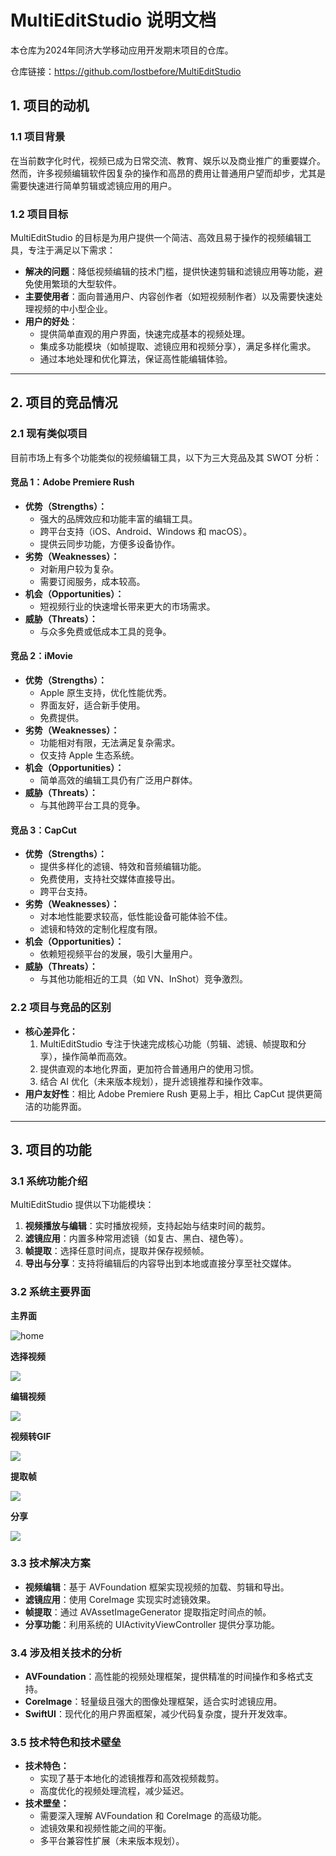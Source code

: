 # MultiEditStudio 说明文档

本仓库为2024年同济大学移动应用开发期末项目的仓库。

仓库链接：https://github.com/lostbefore/MultiEditStudio

## 1. 项目的动机

### 1.1 项目背景

在当前数字化时代，视频已成为日常交流、教育、娱乐以及商业推广的重要媒介。然而，许多视频编辑软件因复杂的操作和高昂的费用让普通用户望而却步，尤其是需要快速进行简单剪辑或滤镜应用的用户。

### 1.2 项目目标

MultiEditStudio 的目标是为用户提供一个简洁、高效且易于操作的视频编辑工具，专注于满足以下需求：

- **解决的问题**：降低视频编辑的技术门槛，提供快速剪辑和滤镜应用等功能，避免使用繁琐的大型软件。
- **主要使用者**：面向普通用户、内容创作者（如短视频制作者）以及需要快速处理视频的中小型企业。
- **用户的好处**：
  - 提供简单直观的用户界面，快速完成基本的视频处理。
  - 集成多功能模块（如帧提取、滤镜应用和视频分享），满足多样化需求。
  - 通过本地处理和优化算法，保证高性能编辑体验。

------

## 2. 项目的竞品情况

### 2.1 现有类似项目

目前市场上有多个功能类似的视频编辑工具，以下为三大竞品及其 SWOT 分析：

#### 竞品 1：**Adobe Premiere Rush**

- **优势（Strengths）：**
  - 强大的品牌效应和功能丰富的编辑工具。
  - 跨平台支持（iOS、Android、Windows 和 macOS）。
  - 提供云同步功能，方便多设备协作。
- **劣势（Weaknesses）：**
  - 对新用户较为复杂。
  - 需要订阅服务，成本较高。
- **机会（Opportunities）：**
  - 短视频行业的快速增长带来更大的市场需求。
- **威胁（Threats）：**
  - 与众多免费或低成本工具的竞争。

#### 竞品 2：**iMovie**

- **优势（Strengths）：**
  - Apple 原生支持，优化性能优秀。
  - 界面友好，适合新手使用。
  - 免费提供。
- **劣势（Weaknesses）：**
  - 功能相对有限，无法满足复杂需求。
  - 仅支持 Apple 生态系统。
- **机会（Opportunities）：**
  - 简单高效的编辑工具仍有广泛用户群体。
- **威胁（Threats）：**
  - 与其他跨平台工具的竞争。

#### 竞品 3：**CapCut**

- **优势（Strengths）：**
  - 提供多样化的滤镜、特效和音频编辑功能。
  - 免费使用，支持社交媒体直接导出。
  - 跨平台支持。
- **劣势（Weaknesses）：**
  - 对本地性能要求较高，低性能设备可能体验不佳。
  - 滤镜和特效的定制化程度有限。
- **机会（Opportunities）：**
  - 依赖短视频平台的发展，吸引大量用户。
- **威胁（Threats）：**
  - 与其他功能相近的工具（如 VN、InShot）竞争激烈。

### 2.2 项目与竞品的区别

- **核心差异化：**
  1. MultiEditStudio 专注于快速完成核心功能（剪辑、滤镜、帧提取和分享），操作简单而高效。
  2. 提供直观的本地化界面，更加符合普通用户的使用习惯。
  3. 结合 AI 优化（未来版本规划），提升滤镜推荐和操作效率。
- **用户友好性**：相比 Adobe Premiere Rush 更易上手，相比 CapCut 提供更简洁的功能界面。

------

## 3. 项目的功能

### 3.1 系统功能介绍

MultiEditStudio 提供以下功能模块：

1. **视频播放与编辑**：实时播放视频，支持起始与结束时间的裁剪。
2. **滤镜应用**：内置多种常用滤镜（如复古、黑白、褪色等）。
3. **帧提取**：选择任意时间点，提取并保存视频帧。
4. **导出与分享**：支持将编辑后的内容导出到本地或直接分享至社交媒体。

### 3.2 系统主要界面

**主界面**

![home](image/home.png)

**选择视频**

![](image/choose.png)

**编辑视频**

![](image/editor.png)

**视频转GIF**

![](image/gif.png)

**提取帧**

![](image/frame.png)

**分享**

![](image/share.png)

### 3.3 技术解决方案

- **视频编辑**：基于 AVFoundation 框架实现视频的加载、剪辑和导出。
- **滤镜应用**：使用 CoreImage 实现实时滤镜效果。
- **帧提取**：通过 AVAssetImageGenerator 提取指定时间点的帧。
- **分享功能**：利用系统的 UIActivityViewController 提供分享功能。

### 3.4 涉及相关技术的分析

- **AVFoundation**：高性能的视频处理框架，提供精准的时间操作和多格式支持。
- **CoreImage**：轻量级且强大的图像处理框架，适合实时滤镜应用。
- **SwiftUI**：现代化的用户界面框架，减少代码复杂度，提升开发效率。

### 3.5 技术特色和技术壁垒

- **技术特色：**
  - 实现了基于本地化的滤镜推荐和高效视频裁剪。
  - 高度优化的视频处理流程，减少延迟。
- **技术壁垒：**
  - 需要深入理解 AVFoundation 和 CoreImage 的高级功能。
  - 滤镜效果和视频性能之间的平衡。
  - 多平台兼容性扩展（未来版本规划）。

